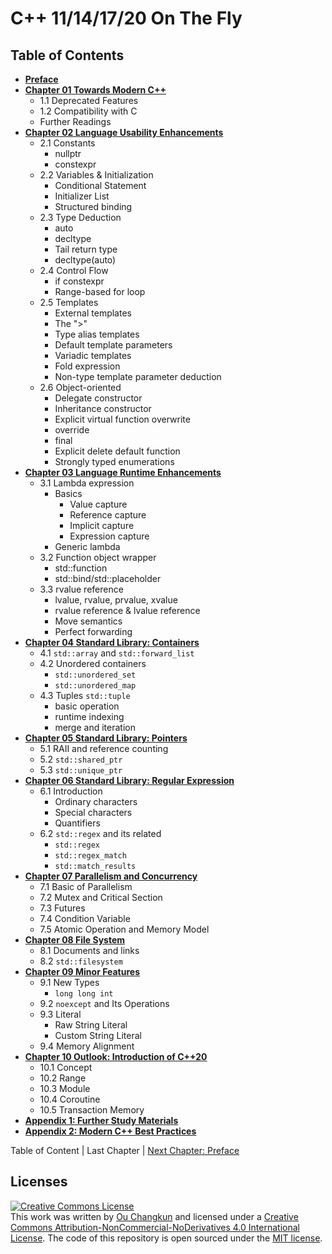 # C++ 11/14/17/20 On The Fly

## Table of Contents

- [**Preface**](./00-preface.md)
- [**Chapter 01 Towards Modern C++**](./01-intro.md)
    + 1.1 Deprecated Features
    + 1.2 Compatibility with C
    + Further Readings
- [**Chapter 02 Language Usability Enhancements**](./02-usability.md)
    + 2.1 Constants
      - nullptr
      - constexpr
    + 2.2 Variables & Initialization
      - Conditional Statement
      - Initializer List
      - Structured binding
    + 2.3 Type Deduction
      - auto
      - decltype
      - Tail return type
      - decltype(auto)
    + 2.4 Control Flow
      - if constexpr
      - Range-based for loop
    + 2.5 Templates
      - External templates
      - The ">"
      - Type alias templates
      - Default template parameters
      - Variadic templates
      - Fold expression
      - Non-type template parameter deduction
    + 2.6 Object-oriented
      - Delegate constructor
      - Inheritance constructor
      - Explicit virtual function overwrite
      - override
      - final
      - Explicit delete default function
      - Strongly typed enumerations
- [**Chapter 03 Language Runtime Enhancements**](./03-runtime.md)
    + 3.1 Lambda expression
        + Basics
            + Value capture
            + Reference capture
            + Implicit capture
            + Expression capture
        + Generic lambda
    + 3.2 Function object wrapper
        + std::function
        + std::bind/std::placeholder
    + 3.3 rvalue reference
        + lvalue, rvalue, prvalue, xvalue
        + rvalue reference & lvalue reference
        + Move semantics
        + Perfect forwarding
- [**Chapter 04 Standard Library: Containers**](./04-containers.md)
    + 4.1 `std::array` and `std::forward_list`
    + 4.2 Unordered containers
      + `std::unordered_set`
      + `std::unordered_map`
    + 4.3 Tuples `std::tuple`
        + basic operation
        + runtime indexing
        + merge and iteration
- [**Chapter 05 Standard Library: Pointers**](./05-pointers.md)
    + 5.1 RAII and reference counting
    + 5.2 `std::shared_ptr`
    + 5.3 `std::unique_ptr`
- [**Chapter 06 Standard Library: Regular Expression**](./06-regex.md)
    + 6.1 Introduction
        + Ordinary characters
        + Special characters
        + Quantifiers
    + 6.2 `std::regex` and its related
        + `std::regex`
        + `std::regex_match`
        + `std::match_results`
- [**Chapter 07 Parallelism and Concurrency**](./07-thread.md)
    + 7.1 Basic of Parallelism
    + 7.2 Mutex and Critical Section
    + 7.3 Futures
    + 7.4 Condition Variable
    + 7.5 Atomic Operation and Memory Model
- [**Chapter 08 File System**](./08-filesystem.md)
    + 8.1 Documents and links
    + 8.2 `std::filesystem`
- [**Chapter 09 Minor Features**](./09-others.md)
    + 9.1 New Types
        + `long long int`
    + 9.2 `noexcept` and Its Operations
    + 9.3 Literal
        + Raw String Literal
        + Custom String Literal
    + 9.4 Memory Alignment
- [**Chapter 10 Outlook: Introduction of C++20**](./10-cpp20.md)
    + 10.1 Concept
    + 10.2 Range
    + 10.3 Module
    + 10.4 Coroutine
    + 10.5 Transaction Memory
- [**Appendix 1: Further Study Materials**](./appendix1.md)
- [**Appendix 2: Modern C++ Best Practices**](./appendix2.md)

Table of Content | Last Chapter | [Next Chapter: Preface](./00-preface.md)

## Licenses

<a rel="license" href="http://creativecommons.org/licenses/by-nc-nd/4.0/"><img alt="Creative Commons License" style="border-width:0" src="https://i.creativecommons.org/l/by-nc-nd/4.0/88x31.png" /></a><br />This work was written by [Ou Changkun](https://changkun.de) and licensed under a <a rel="license" href="http://creativecommons.org/licenses/by-nc-nd/4.0/">Creative Commons Attribution-NonCommercial-NoDerivatives 4.0 International License</a>. The code of this repository is open sourced under the [MIT license](../../LICENSE).